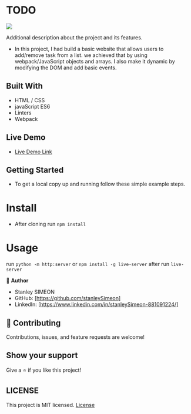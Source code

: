# TODO

![](https://img.shields.io/badge/Microverse-blueviolet)

Additional description about the project and its features.

- In this project, I had build a basic website that allows users to add/remove task from a list. we achieved that by using webpack/JavaScript objects and arrays. I also make it dynamic by modifying the DOM and add basic events.
## Built With

- HTML / CSS
- javaScript ES6
- Linters
- Webpack

## Live Demo

- [Live Demo Link](https://stanleySimeon.github.io/TODO/dist)


## Getting Started

- To get a local copy up and running follow these simple example steps.

# Install

- After cloning run `npm install`

# Usage

run `python -m http:server` or `npm install -g live-server` after run `live-server`

👤 **Author**
- Stanley SIMEON
- GitHub: [https://github.com/stanleySimeon]
- LinkedIn: [https://www.linkedin.com/in/stanleySimeon-881091224/]

## 🤝 Contributing

Contributions, issues, and feature requests are welcome!

## Show your support

Give a ⭐️ if you like this project!
## LICENSE

This project is MIT licensed.
[License](https://github.com/mstanley-me/toDoList/blob/main/LICENSE)
